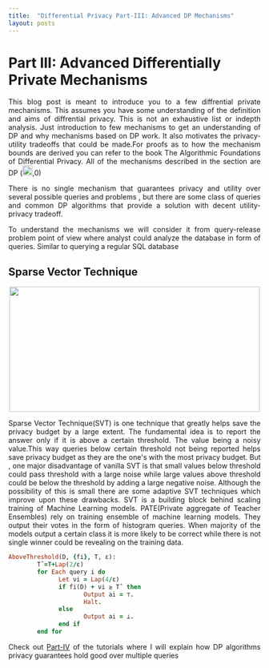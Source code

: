 ```yaml
---
title:  "Differential Privacy Part-III: Advanced DP Mechanisms"
layout: posts
---
```


<h1>Part III: Advanced Differentially Private Mechanisms</h1>

<p style="text-align:justify">This blog post is meant to introduce you to a few diffrential private mechanisms. This assumes you have some understanding of
   the definition and aims of diffrential privacy. This is not an exhaustive list or indepth analysis. Just introduction to few
   mechanisms to get an understanding of DP and why mechanisms based on DP work. It also motivates the privacy-utility tradeoffs that could be made.For proofs as to how the mechanism bounds are derived you can refer to the book
   <a target="__blank href="https://www.cis.upenn.edu/~aaroth/Papers/privacybook.pdf">The Algorithmic Foundations of Differential Privacy.</a> All of the mechanisms described in the section are DP (<img height="20" width="20" src="https://cdn2.iconfinder.com/data/icons/greek-latin-symbols/24/epsilon-128.png">,0)
</p>

<p style="text-align:justify">There is no single mechanism that guarantees privacy and utility over several possible queries and problems , but there are some class of queries and common DP algorithms that provide a solution with decent utility-privacy tradeoff. </p>

<p style="text-align:justify">To understand the mechanisms we will consider it from query-release problem point of view where analyst could analyze the database in form of queries. Similar to querying a regular SQL database</p>
<h2>Sparse Vector Technique</h2>

<center>
<img height="250px" width="500px" src="http://cleverhans.io/assets/pate-confident.png">
</center>

<p style="text-align:justify">Sparse Vector Technique(SVT) is one technique that greatly helps save the privacy budget by a large extent. The fundamental idea is to report the answer only if it is above a certain threshold. The value being a noisy value.This way queries below certain threshold not being reported helps save privacy budget as they are the one's with the most privacy budget. But , one major disadvantage of vanilla SVT is that small values below threshold could pass threshold with a large noise while large values above threshold could be below the threshold by adding a large negative noise. Although the possibility of this is small there are some adaptive SVT techniques which improve upon these drawbacks. SVT is a building block behind scaling training of Machine Learning models. PATE(Private aggregate of Teacher Ensembles) rely on training ensemble of machine learning models. They output their votes in the form of histogram queries. When majority of the models output a certain class it is more likely to be correct while there is not single winner could be revealing on the training data.</p>

~~~ruby
AboveThreshold(D, {fi}, T, ε):
        Tˆ=T+Lap(2/ε)
        for Each query i do
              Let νi = Lap(4/ε)
              if fi(D) + νi ≥ Tˆ then
                     Output ai = ⊤.
                     Halt.
              else
                     Output ai = ⊥.
              end if
        end for
~~~

<p style="text-align:justify">Check out <a href="https://kamathhrishi.github.io/Blog/Posts/DPComposition">Part-IV</a> of the tutorials where I will explain how DP algorithms privacy guarantees hold good over multiple queries</p>

